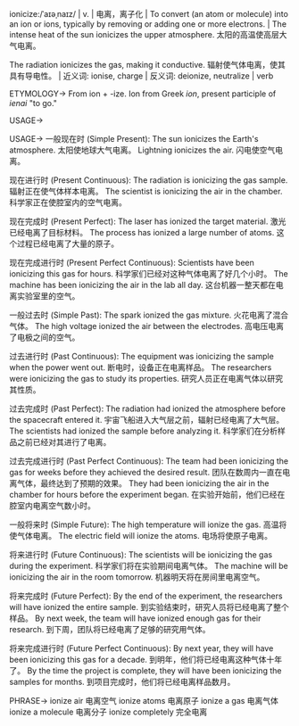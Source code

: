 ionicize:/ˈaɪəˌnaɪz/ | v. | 电离，离子化 | To convert (an atom or molecule) into an ion or ions, typically by removing or adding one or more electrons. |  The intense heat of the sun ionicizes the upper atmosphere. 太阳的高温使高层大气电离。

The radiation ionicizes the gas, making it conductive. 辐射使气体电离，使其具有导电性。 | 近义词: ionise, charge | 反义词: deionize, neutralize | verb

ETYMOLOGY->
From ion + -ize.  Ion from Greek *ion*, present participle of *ienai* "to go."

USAGE->

USAGE->
一般现在时 (Simple Present):
The sun ionicizes the Earth's atmosphere.  太阳使地球大气电离。
Lightning ionicizes the air. 闪电使空气电离。


现在进行时 (Present Continuous):
The radiation is ionicizing the gas sample. 辐射正在使气体样本电离。
The scientist is ionicizing the air in the chamber. 科学家正在使腔室内的空气电离。


现在完成时 (Present Perfect):
The laser has ionized the target material. 激光已经电离了目标材料。
The process has ionized a large number of atoms.  这个过程已经电离了大量的原子。


现在完成进行时 (Present Perfect Continuous):
Scientists have been ionicizing this gas for hours. 科学家们已经对这种气体电离了好几个小时。
The machine has been ionicizing the air in the lab all day. 这台机器一整天都在电离实验室里的空气。


一般过去时 (Simple Past):
The spark ionized the gas mixture. 火花电离了混合气体。
The high voltage ionized the air between the electrodes. 高电压电离了电极之间的空气。


过去进行时 (Past Continuous):
The equipment was ionicizing the sample when the power went out. 断电时，设备正在电离样品。
The researchers were ionicizing the gas to study its properties. 研究人员正在电离气体以研究其性质。


过去完成时 (Past Perfect):
The radiation had ionized the atmosphere before the spacecraft entered it.  宇宙飞船进入大气层之前，辐射已经电离了大气层。
The scientists had ionized the sample before analyzing it. 科学家们在分析样品之前已经对其进行了电离。


过去完成进行时 (Past Perfect Continuous):
The team had been ionicizing the gas for weeks before they achieved the desired result.  团队在数周内一直在电离气体，最终达到了预期的效果。
They had been ionicizing the air in the chamber for hours before the experiment began.  在实验开始前，他们已经在腔室内电离空气数小时。


一般将来时 (Simple Future):
The high temperature will ionize the gas. 高温将使气体电离。
The electric field will ionize the atoms. 电场将使原子电离。


将来进行时 (Future Continuous):
The scientists will be ionicizing the gas during the experiment. 科学家们将在实验期间电离气体。
The machine will be ionicizing the air in the room tomorrow. 机器明天将在房间里电离空气。


将来完成时 (Future Perfect):
By the end of the experiment, the researchers will have ionized the entire sample.  到实验结束时，研究人员将已经电离了整个样品。
By next week, the team will have ionized enough gas for their research. 到下周，团队将已经电离了足够的研究用气体。


将来完成进行时 (Future Perfect Continuous):
By next year, they will have been ionicizing this gas for a decade. 到明年，他们将已经电离这种气体十年了。
By the time the project is complete, they will have been ionicizing the samples for months.  到项目完成时，他们将已经电离样品数月。


PHRASE->
ionize air 电离空气
ionize atoms 电离原子
ionize a gas 电离气体
ionize a molecule 电离分子
ionize completely 完全电离
